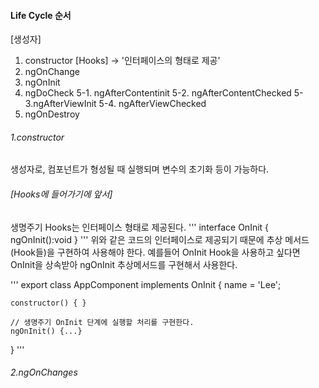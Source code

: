 #### Life Cycle 순서

[생성자]
1. constructor 
[Hooks] -> '인터페이스의 형태로 제공'
2. ngOnChange
3. ngOnInit
4. ngDoCheck
    5-1. ngAfterContentinit
    5-2. ngAfterContentChecked
    5-3.ngAfterViewInit
    5-4. ngAfterViewChecked
6. ngOnDestroy

###### 1.constructor 
생성자로, 컴포넌트가 형성될 때 실행되며 변수의 초기화 등이 가능하다.

###### [Hooks에 들어가기에 앞서]
생명주기 Hooks는 인터페이스 형태로 제공된다.
'''
interface OnInit {
    ngOnInit():void
}
'''
위와 같은 코드의 인터페이스로 제공되기 때문에 추상 메서드(Hook들)을 구현하여 사용해야 한다.
예를들어 OnInit Hook을 사용하고 싶다면 OnInit을 상속받아 ngOnInit 추상메서드를 구현해서 사용한다.

'''
export class AppComponent implements OnInit {
	name = 'Lee';

	constructor() { }

	// 생명주기 OnInit 단계에 실행할 처리를 구현한다.
	ngOnInit() {...}
}
'''
###### 2.ngOnChanges

